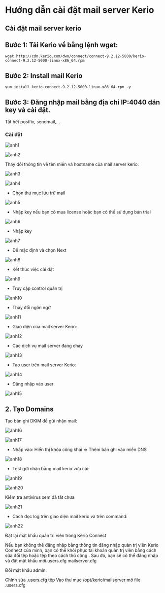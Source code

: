 # Hướng dẫn cài đặt mail server Kerio

## Cài đặt mail server kerio

## Bước 1: Tải Kerio về bằng lệnh wget:

```
wget http://cdn.kerio.com/dwn/connect/connect-9.2.12-5000/kerio-connect-9.2.12-5000-linux-x86_64.rpm
```

## Bước 2: Install mail Kerio
```
yum install kerio-connect-9.2.12-5000-linux-x86_64.rpm -y
```

## Bước 3: Đăng nhập mail bằng địa chỉ IP:4040 dán key và cài đặt.

Tắt hết postfix, sendmail,...

### Cài đặt

![anh1](https://image.prntscr.com/image/1gaKXRmhSAe1x_q111ndIw.png)

![anh2](https://image.prntscr.com/image/Mti_NUDiQ-iyqheC0K8FJQ.png)


Thay đổi thông tin về tên miền và hostname của mail server kerio:

![anh3](https://image.prntscr.com/image/8BoDJ45RRWOYRsDr6u8T9Q.png)

![anh4](https://image.prntscr.com/image/Q0q6xDHvRO_NjZWoRrrkRQ.png)

- Chọn thư mục lưu trữ mail

![anh5](https://image.prntscr.com/image/bmGpJX6nSJOJ9Gjq0SsRNw.png)

- Nhập key nếu bạn có mua license hoặc bạn có thể sử dụng bản trial

![anh6](https://image.prntscr.com/image/NSKiae9CRG2KRmj-6PUhsw.png)

- Nhập key

![anh7](https://image.prntscr.com/image/SrJne7sUQd_sdilZMUYtNg.png)

- Để mặc định và chọn Next

![anh8](https://image.prntscr.com/image/xko7amvWTui2xpYuNmHmKw.png)

- Kết thúc việc cài đặt

![anh9](https://image.prntscr.com/image/bpCanQrJReqI_NaYkuLvOA.png)

- Truy cập control quản trị

![anh10](https://image.prntscr.com/image/EQ0fVDd5Sz2TKAWZB6ZAOQ.png)

- Thay đổi ngôn ngữ

![anh11](https://image.prntscr.com/image/UID9Vwb5QTyeZB2jHPkn6A.png)


- Giao diện của mail server Kerio:

![anh12](https://image.prntscr.com/image/wgkWAJQASIO5UL8yHew2RQ.png)

- Các dịch vụ mail server đang chay

![anh13](https://image.prntscr.com/image/0XxKmT_USxi80U35DDcIJg.png)

- Tạo user trên mail server Kerio:

![anh14](https://image.prntscr.com/image/iODwaYUFQwC04KnnLsrvmg.png)

-  Đăng nhập vào user

![anh15](https://image.prntscr.com/image/f8LUK7RBT5_8GHL5QaTXrA.png)

## 2. Tạo Domains 

Tạo bản ghi DKIM để gửi nhận mail:

![anh16](https://image.prntscr.com/image/CyGM2TFPSY687AfIUgRc9g.png)

![anh17](https://image.prntscr.com/image/FKtlyF57QhuZGSDikHLwSA.png)

- Nhấp vào: Hiển thị khóa công khai => Thêm bản ghi vào miền DNS

![anh18](https://image.prntscr.com/image/cE__k5BSR4Cl7O3x-P3Yuw.png)

- Test gửi nhận bằng mail kerio vừa cài:

![anh19](https://image.prntscr.com/image/TOTSoQi9Sg_Cj3dD_iKw0Q.png)

![anh20](https://image.prntscr.com/image/0qTUbzNxSXW-SZhuKR1IoA.png)

Kiểm tra antivirus xem đã tắt chưa

![anh21](https://image.prntscr.com/image/wFrWtUi-QDaWrlQTW36-KA.png)


- Cách đọc log trên giao diện mail kerio và trên command:

![anh22](https://image.prntscr.com/image/UXHCYP-XQfG9ij-mCBaOAg.png)

Đặt lại mật khẩu quản trị viên trong Kerio Connect

Nếu bạn không thể đăng nhập bằng thông tin đăng nhập quản trị viên Kerio Connect của mình, bạn có thể khôi phục tài khoản quản trị viên bằng cách sửa đổi tệp hoặc tệp theo cách thủ công . Sau đó, bạn sẽ có thể đăng nhập và đặt mật khẩu mới.users.cfg mailserver.cfg

Đổi mật khẩu admin:

Chỉnh sửa .users.cfg tệp Vào thư mục /opt/kerio/mailserver mở file .users.cfg
